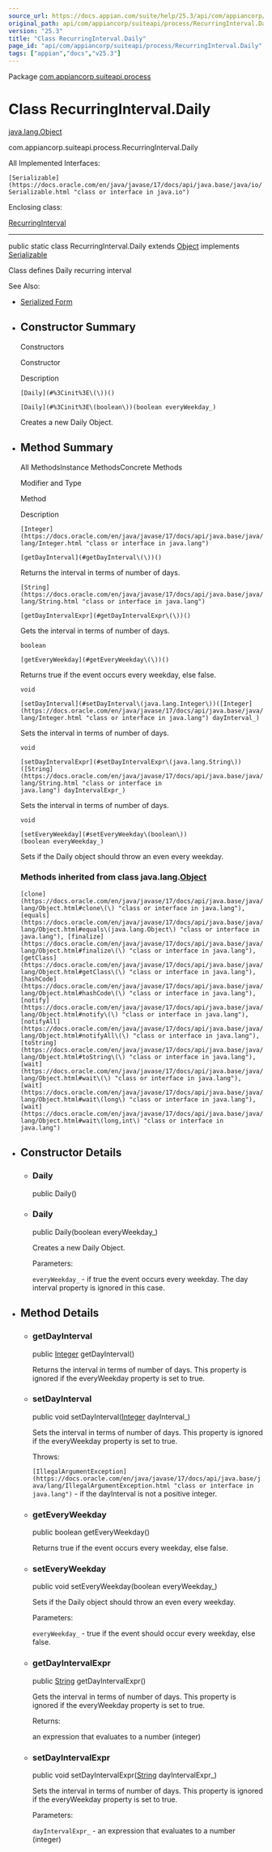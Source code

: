 ```yaml
---
source_url: https://docs.appian.com/suite/help/25.3/api/com/appiancorp/suiteapi/process/RecurringInterval.Daily.html
original_path: api/com/appiancorp/suiteapi/process/RecurringInterval.Daily.html
version: "25.3"
title: "Class RecurringInterval.Daily"
page_id: "api/com/appiancorp/suiteapi/process/RecurringInterval.Daily"
tags: ["appian","docs","v25.3"]
---
```



Package [com.appiancorp.suiteapi.process](package-summary.html)

# Class RecurringInterval.Daily

[java.lang.Object](https://docs.oracle.com/en/java/javase/17/docs/api/java.base/java/lang/Object.html "class or interface in java.lang")

com.appiancorp.suiteapi.process.RecurringInterval.Daily

All Implemented Interfaces:

`[Serializable](https://docs.oracle.com/en/java/javase/17/docs/api/java.base/java/io/Serializable.html "class or interface in java.io")`

Enclosing class:

[RecurringInterval](RecurringInterval.html "class in com.appiancorp.suiteapi.process")

* * *

public static class RecurringInterval.Daily extends [Object](https://docs.oracle.com/en/java/javase/17/docs/api/java.base/java/lang/Object.html "class or interface in java.lang") implements [Serializable](https://docs.oracle.com/en/java/javase/17/docs/api/java.base/java/io/Serializable.html "class or interface in java.io")

Class defines Daily recurring interval

See Also:

-   [Serialized Form](../../../../serialized-form.html#com.appiancorp.suiteapi.process.RecurringInterval.Daily)

-   ## Constructor Summary

    Constructors

    Constructor

    Description

    `[Daily](#%3Cinit%3E\(\))()`

    `[Daily](#%3Cinit%3E\(boolean\))(boolean everyWeekday_)`

    Creates a new Daily Object.

-   ## Method Summary

    All MethodsInstance MethodsConcrete Methods

    Modifier and Type

    Method

    Description

    `[Integer](https://docs.oracle.com/en/java/javase/17/docs/api/java.base/java/lang/Integer.html "class or interface in java.lang")`

    `[getDayInterval](#getDayInterval\(\))()`

    Returns the interval in terms of number of days.

    `[String](https://docs.oracle.com/en/java/javase/17/docs/api/java.base/java/lang/String.html "class or interface in java.lang")`

    `[getDayIntervalExpr](#getDayIntervalExpr\(\))()`

    Gets the interval in terms of number of days.

    `boolean`

    `[getEveryWeekday](#getEveryWeekday\(\))()`

    Returns true if the event occurs every weekday, else false.

    `void`

    `[setDayInterval](#setDayInterval\(java.lang.Integer\))([Integer](https://docs.oracle.com/en/java/javase/17/docs/api/java.base/java/lang/Integer.html "class or interface in java.lang") dayInterval_)`

    Sets the interval in terms of number of days.

    `void`

    `[setDayIntervalExpr](#setDayIntervalExpr\(java.lang.String\))([String](https://docs.oracle.com/en/java/javase/17/docs/api/java.base/java/lang/String.html "class or interface in java.lang") dayIntervalExpr_)`

    Sets the interval in terms of number of days.

    `void`

    `[setEveryWeekday](#setEveryWeekday\(boolean\))(boolean everyWeekday_)`

    Sets if the Daily object should throw an even every weekday.

    ### Methods inherited from class java.lang.[Object](https://docs.oracle.com/en/java/javase/17/docs/api/java.base/java/lang/Object.html "class or interface in java.lang")

    `[clone](https://docs.oracle.com/en/java/javase/17/docs/api/java.base/java/lang/Object.html#clone\(\) "class or interface in java.lang"), [equals](https://docs.oracle.com/en/java/javase/17/docs/api/java.base/java/lang/Object.html#equals\(java.lang.Object\) "class or interface in java.lang"), [finalize](https://docs.oracle.com/en/java/javase/17/docs/api/java.base/java/lang/Object.html#finalize\(\) "class or interface in java.lang"), [getClass](https://docs.oracle.com/en/java/javase/17/docs/api/java.base/java/lang/Object.html#getClass\(\) "class or interface in java.lang"), [hashCode](https://docs.oracle.com/en/java/javase/17/docs/api/java.base/java/lang/Object.html#hashCode\(\) "class or interface in java.lang"), [notify](https://docs.oracle.com/en/java/javase/17/docs/api/java.base/java/lang/Object.html#notify\(\) "class or interface in java.lang"), [notifyAll](https://docs.oracle.com/en/java/javase/17/docs/api/java.base/java/lang/Object.html#notifyAll\(\) "class or interface in java.lang"), [toString](https://docs.oracle.com/en/java/javase/17/docs/api/java.base/java/lang/Object.html#toString\(\) "class or interface in java.lang"), [wait](https://docs.oracle.com/en/java/javase/17/docs/api/java.base/java/lang/Object.html#wait\(\) "class or interface in java.lang"), [wait](https://docs.oracle.com/en/java/javase/17/docs/api/java.base/java/lang/Object.html#wait\(long\) "class or interface in java.lang"), [wait](https://docs.oracle.com/en/java/javase/17/docs/api/java.base/java/lang/Object.html#wait\(long,int\) "class or interface in java.lang")`

-   ## Constructor Details

    -   ### Daily

        public Daily()

    -   ### Daily

        public Daily(boolean everyWeekday\_)

        Creates a new Daily Object.

        Parameters:

        `everyWeekday_` - if true the event occurs every weekday. The day interval property is ignored in this case.

-   ## Method Details

    -   ### getDayInterval

        public [Integer](https://docs.oracle.com/en/java/javase/17/docs/api/java.base/java/lang/Integer.html "class or interface in java.lang") getDayInterval()

        Returns the interval in terms of number of days. This property is ignored if the everyWeekday property is set to true.

    -   ### setDayInterval

        public void setDayInterval([Integer](https://docs.oracle.com/en/java/javase/17/docs/api/java.base/java/lang/Integer.html "class or interface in java.lang") dayInterval\_)

        Sets the interval in terms of number of days. This property is ignored if the everyWeekday property is set to true.

        Throws:

        `[IllegalArgumentException](https://docs.oracle.com/en/java/javase/17/docs/api/java.base/java/lang/IllegalArgumentException.html "class or interface in java.lang")` - if the dayInterval is not a positive integer.

    -   ### getEveryWeekday

        public boolean getEveryWeekday()

        Returns true if the event occurs every weekday, else false.

    -   ### setEveryWeekday

        public void setEveryWeekday(boolean everyWeekday\_)

        Sets if the Daily object should throw an even every weekday.

        Parameters:

        `everyWeekday_` - true if the event should occur every weekday, else false.

    -   ### getDayIntervalExpr

        public [String](https://docs.oracle.com/en/java/javase/17/docs/api/java.base/java/lang/String.html "class or interface in java.lang") getDayIntervalExpr()

        Gets the interval in terms of number of days. This property is ignored if the everyWeekday property is set to true.

        Returns:

        an expression that evaluates to a number (integer)

    -   ### setDayIntervalExpr

        public void setDayIntervalExpr([String](https://docs.oracle.com/en/java/javase/17/docs/api/java.base/java/lang/String.html "class or interface in java.lang") dayIntervalExpr\_)

        Sets the interval in terms of number of days. This property is ignored if the everyWeekday property is set to true.

        Parameters:

        `dayIntervalExpr_` - an expression that evaluates to a number (integer)